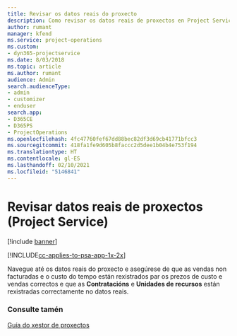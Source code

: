 ```yaml
---
title: Revisar os datos reais do proxecto
description: Como revisar os datos reais de proxectos en Project Service
author: rumant
manager: kfend
ms.service: project-operations
ms.custom:
- dyn365-projectservice
ms.date: 8/03/2018
ms.topic: article
ms.author: rumant
audience: Admin
search.audienceType:
- admin
- customizer
- enduser
search.app:
- D365CE
- D365PS
- ProjectOperations
ms.openlocfilehash: 4fc47760fef67dd88bec82df3d69cb41771bfcc3
ms.sourcegitcommit: 418fa1fe9d605b8faccc2d5dee1b04b4e753f194
ms.translationtype: HT
ms.contentlocale: gl-ES
ms.lasthandoff: 02/10/2021
ms.locfileid: "5146841"
---
```

# <a name="review-project-actuals-project-service"></a>Revisar datos reais de proxectos (Project Service)

[!include [banner](../includes/psa-now-project-operations.md)]

[!INCLUDE[cc-applies-to-psa-app-1x-2x](../includes/cc-applies-to-psa-app-1x-2x.md)]

Navegue até os datos reais do proxecto e asegúrese de que as vendas non facturadas e o custo do tempo están rexistrados par os prezos de custo e vendas correctos e que as **Contratacións** e **Unidades de recursos** están rexistradas correctamente no datos reais.  
  
### <a name="see-also"></a>Consulte tamén  
 [Guía do xestor de proxectos](../psa/project-manager-guide.md)
